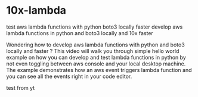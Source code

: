 # 10x-lambda
test aws lambda functions with python boto3 locally faster
develop aws lambda functions in python and boto3 locally and 10x faster

Wondering how to develop aws lambda  functions with python and boto3  locally and faster ? This video will walk you through simple hello world example on how you can develop and test lambda functions in python by not even toggling between aws console and your local desktop machine.
The example demonstrates how an aws event triggers  lambda function and you can see all the events right in your code editor.

test from yt 


